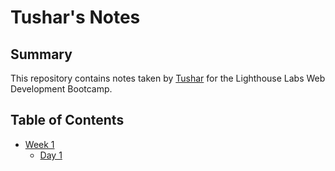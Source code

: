 # Tushar's Notes

## Summary 

This repository contains notes taken by [Tushar](https://github.com/tusharhchhabra) for the Lighthouse Labs Web Development Bootcamp.

## Table of Contents

* [Week 1](/Week_1)
  * [Day 1](/Week_1/Day_1)
